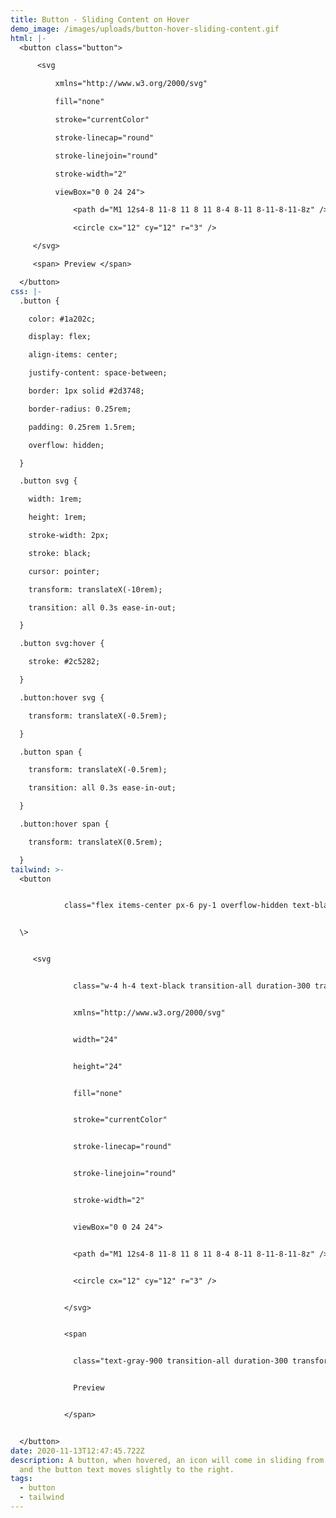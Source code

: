 ```yaml
---
title: Button - Sliding Content on Hover
demo_image: /images/uploads/button-hover-sliding-content.gif
html: |-
  <button class="button">

      <svg

          xmlns="http://www.w3.org/2000/svg"

          fill="none"

          stroke="currentColor"

          stroke-linecap="round"

          stroke-linejoin="round"

          stroke-width="2"

          viewBox="0 0 24 24">

              <path d="M1 12s4-8 11-8 11 8 11 8-4 8-11 8-11-8-11-8z" />

              <circle cx="12" cy="12" r="3" />

     </svg>

     <span> Preview </span>

  </button>
css: |-
  .button {

    color: #1a202c;

    display: flex;

    align-items: center;

    justify-content: space-between;

    border: 1px solid #2d3748;

    border-radius: 0.25rem;

    padding: 0.25rem 1.5rem;

    overflow: hidden;

  }

  .button svg {

    width: 1rem;

    height: 1rem;

    stroke-width: 2px;

    stroke: black;

    cursor: pointer;

    transform: translateX(-10rem);

    transition: all 0.3s ease-in-out;

  }

  .button svg:hover {

    stroke: #2c5282;

  }

  .button:hover svg {

    transform: translateX(-0.5rem);

  }

  .button span {

    transform: translateX(-0.5rem);

    transition: all 0.3s ease-in-out;

  }

  .button:hover span {

    transform: translateX(0.5rem);

  }
tailwind: >-
  <button


            class="flex items-center px-6 py-1 overflow-hidden text-black border border-gray-800 rounded justify-evenly group"


  \>


     <svg


              class="w-4 h-4 text-black transition-all duration-300 transform -translate-x-40 border rounded-sm cursor-pointer stroke-2 group-hover:-translate-x-2 hover:text-blue-800"


              xmlns="http://www.w3.org/2000/svg"


              width="24"


              height="24"


              fill="none"


              stroke="currentColor"


              stroke-linecap="round"


              stroke-linejoin="round"


              stroke-width="2"


              viewBox="0 0 24 24">


              <path d="M1 12s4-8 11-8 11 8 11 8-4 8-11 8-11-8-11-8z" />


              <circle cx="12" cy="12" r="3" />


            </svg>


            <span


              class="text-gray-900 transition-all duration-300 transform -translate-x-2 group-hover:translate-x-2">


              Preview


            </span>


  </button>
date: 2020-11-13T12:47:45.722Z
description: A button, when hovered, an icon will come in sliding from the left
  and the button text moves slightly to the right.
tags:
  - button
  - tailwind
---
```

